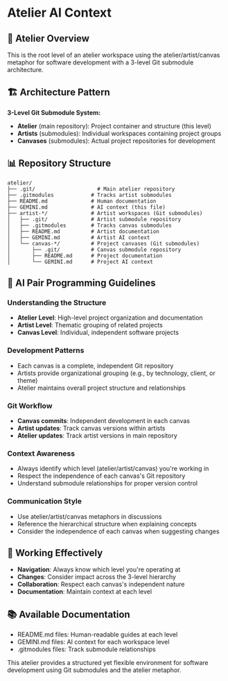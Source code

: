 # Atelier AI Context

## 🎨 Atelier Overview
This is the root level of an atelier workspace using the atelier/artist/canvas metaphor for software development with a 3-level Git submodule architecture.

## 🏗️ Architecture Pattern
**3-Level Git Submodule System:**
- **Atelier** (main repository): Project container and structure (this level)
- **Artists** (submodules): Individual workspaces containing project groups
- **Canvases** (submodules): Actual project repositories for development

## 📊 Repository Structure
```
atelier/
├── .git/                    # Main atelier repository
├── .gitmodules            # Tracks artist submodules
├── README.md              # Human documentation
├── GEMINI.md              # AI context (this file)
├── artist-*/              # Artist workspaces (Git submodules)
│   ├── .git/              # Artist submodule repository
│   ├── .gitmodules        # Tracks canvas submodules
│   ├── README.md          # Artist documentation
│   ├── GEMINI.md          # Artist AI context
│   └── canvas-*/          # Project canvases (Git submodules)
│       ├── .git/          # Canvas submodule repository
│       ├── README.md      # Project documentation
│       └── GEMINI.md      # Project AI context
```

## 🤖 AI Pair Programming Guidelines

### Understanding the Structure
- **Atelier Level**: High-level project organization and documentation
- **Artist Level**: Thematic grouping of related projects
- **Canvas Level**: Individual, independent software projects

### Development Patterns
- Each canvas is a complete, independent Git repository
- Artists provide organizational grouping (e.g., by technology, client, or theme)
- Atelier maintains overall project structure and relationships

### Git Workflow
- **Canvas commits**: Independent development in each canvas
- **Artist updates**: Track canvas versions within artists
- **Atelier updates**: Track artist versions in main repository

### Context Awareness
- Always identify which level (atelier/artist/canvas) you're working in
- Respect the independence of each canvas's Git repository
- Understand submodule relationships for proper version control

### Communication Style
- Use atelier/artist/canvas metaphors in discussions
- Reference the hierarchical structure when explaining concepts
- Consider the independence of each canvas when suggesting changes

## 🎯 Working Effectively
- **Navigation**: Always know which level you're operating at
- **Changes**: Consider impact across the 3-level hierarchy
- **Collaboration**: Respect each canvas's independent nature
- **Documentation**: Maintain context at each level

## 📚 Available Documentation
- README.md files: Human-readable guides at each level
- GEMINI.md files: AI context for each workspace level
- .gitmodules files: Track submodule relationships

This atelier provides a structured yet flexible environment for software development using Git submodules and the atelier metaphor.
